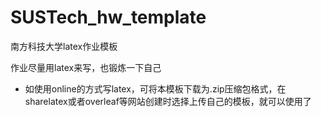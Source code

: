 # SUSTech_hw_template
南方科技大学latex作业模板

作业尽量用latex来写，也锻炼一下自己

- 如使用online的方式写latex，可将本模板下载为.zip压缩包格式，在sharelatex或者overleaf等网站创建时选择上传自己的模板，就可以使用了
